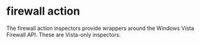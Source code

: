 # firewall action

The firewall action inspectors provide wrappers around the Windows Vista Firewall API. These are Vista-only inspectors.
